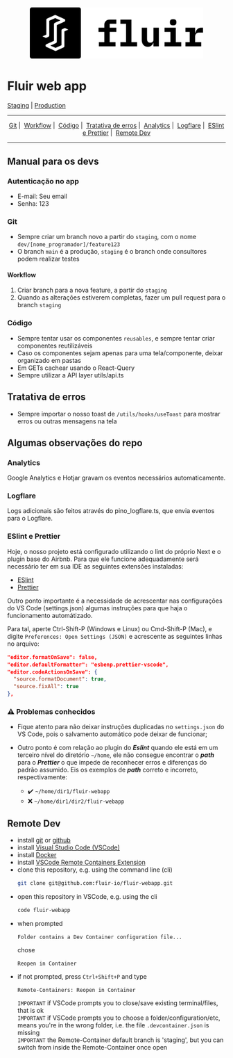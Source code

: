<h1 align="center">
  <img alt="Logo" src="public/img/FluirLogoCompleto.svg" width="400px">
</h1>

# Fluir web app
[Staging](https://fluir-staging.vercel.app/) | [Production](https://app.fluir.io/)

---

<p align="center">
  <a href="#git">Git</a>&nbsp;|&nbsp;
  <a href="#workflow">Workflow</a>&nbsp;|&nbsp;
  <a href="#código">Código</a>&nbsp;|&nbsp;
  <a href="#tratativa-de-erros">Tratativa de erros</a>&nbsp;|&nbsp;
  <a href="#analytics">Analytics</a>&nbsp;|&nbsp;
  <a href="#logflare">Logflare</a>&nbsp;|&nbsp;
  <a href="#eslint-e-prettier">ESlint e Prettier</a>&nbsp;|&nbsp;
  <a href="#remote-dev">Remote Dev</a>
</p>

---
## Manual para os devs

### Autenticação no app
- E-mail: Seu email
- Senha: 123

### Git

- Sempre criar um branch novo a partir do `staging`, com o nome `dev/[nome_programador]/feature123`
- O branch `main` é a produção, `staging` é o branch onde consultores podem realizar testes

#### Workflow

1. Criar branch para a nova feature, a partir do `staging`
2. Quando as alterações estiverem completas, fazer um pull request para o branch `staging`

### Código

- Sempre tentar usar os componentes `reusables`, e sempre tentar criar componentes reutilizáveis
- Caso os componentes sejam apenas para uma tela/componente, deixar organizado em pastas
- Em GETs cachear usando o React-Query
- Sempre utilizar a API layer utils/api.ts

## Tratativa de erros
- Sempre importar o nosso toast de `/utils/hooks/useToast` para mostrar erros ou outras mensagens na tela

## Algumas observações do repo

### **Analytics**

Google Analytics e Hotjar gravam os eventos necessários automaticamente.

### **Logflare**

Logs adicionais são feitos através do pino_logflare.ts, que envia eventos para o Logflare.

### **ESlint e Prettier**
  Hoje, o nosso projeto está configurado utilizando o lint do próprio Next e o plugin base do Airbnb. Para que ele funcione adequadamente será necessário ter em sua IDE as seguintes extensões instaladas:

  * [ESlint](https://marketplace.visualstudio.com/items?itemName=dbaeumer.vscode-eslint)
  * [Prettier](https://marketplace.visualstudio.com/items?itemName=esbenp.prettier-vscode)

  Outro ponto importante é a necessidade de acrescentar nas configurações do VS Code (settings.json) algumas instruções para que haja o funcionamento automátizado.

  Para tal, aperte Ctrl-Shift-P (Windows e Linux) ou Cmd-Shift-P (Mac), e digite `Preferences: Open Settings (JSON)` e acrescente as seguintes linhas no arquivo:

  ```json
  "editor.formatOnSave": false,
  "editor.defaultFormatter": "esbenp.prettier-vscode",
  "editor.codeActionsOnSave": {
    "source.formatDocument": true,
    "source.fixAll": true
  },
  ```

### ⚠ **Problemas conhecidos**
- Fique atento para não deixar instruções duplicadas no `settings.json` do VS Code, pois o salvamento automático pode deixar de funcionar;

- Outro ponto é com relação ao plugin do ***Eslint*** quando ele está em um terceiro nível do diretório `~/home`, ele não consegue encontrar o ***path*** para o ***Prettier*** o que impede de reconhecer erros e diferenças do padrão assumido. Eis os exemplos de ***path*** correto e incorreto, respectivamente:

  - ✔️ `~/home/dir1/fluir-webapp`
  - ❌ `~/home/dir1/dir2/fluir-webapp`

## Remote Dev
* install [git](https://github.com/git-guides/install-git) or [github](https://desktop.github.com/)
* install [Visual Studio Code (VSCode)](https://code.visualstudio.com/download)
* install [Docker](https://docs.docker.com/get-docker/)
* install [VSCode Remote Containers Extension](https://code.visualstudio.com/docs/remote/containers-tutorial)
* clone this repository, e.g. using the command line (cli)
    ```bash
    git clone git@github.com:fluir-io/fluir-webapp.git
    ```
* open this repository in VSCode, e.g. using the cli
    ```bash
    code fluir-webapp
    ```
* when prompted 
    ```
    Folder contains a Dev Container configuration file...
    ````
    chose 
    ```
    Reopen in Container
    ```
* if not prompted, press `Ctrl+Shift+P` and type
    ```
    Remote-Containers: Reopen in Container
    ```
    `IMPORTANT` if VSCode prompts you to close/save existing terminal/files, that is ok</br>
    `IMPORTANT` if VSCode prompts you to choose a folder/configuration/etc, means you're in the wrong folder, i.e. the file `.devcontainer.json` is missing</br>
    `IMPORTANT` the Remote-Container default branch is 'staging', but you can switch from inside the Remote-Container once open</br>


